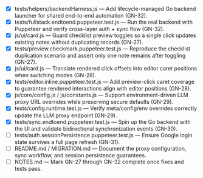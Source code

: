 - [x] tests/helpers/backendHarness.js — Add lifecycle-managed Go backend launcher for shared end-to-end automation (GN-32).
- [x] tests/fullstack.endtoend.puppeteer.test.js — Run the real backend with Puppeteer and verify cross-layer auth + sync flow (GN-32).
- [x] js/ui/card.js — Guard checklist preview toggles so a single click updates existing notes without duplicating records (GN-27).
- [x] tests/preview.checkmark.puppeteer.test.js — Reproduce the checklist duplication scenario and assert only one note remains after toggling (GN-27).
- [x] js/ui/card.js — Translate rendered click offsets into editor caret positions when switching modes (GN-28).
- [x] tests/editor.inline.puppeteer.test.js — Add preview-click caret coverage to guarantee rendered interactions align with editor positions (GN-28).
- [x] js/core/config.js / js/constants.js — Support environment-driven LLM proxy URL overrides while preserving secure defaults (GN-29).
- [x] tests/config.runtime.test.js — Verify meta/config/env overrides correctly update the LLM proxy endpoint (GN-29).
- [x] tests/sync.endtoend.puppeteer.test.js — Spin up the Go backend with the UI and validate bidirectional synchronization events (GN-30).
- [ ] tests/auth.sessionPersistence.puppeteer.test.js — Ensure Google login state survives a full page refresh (GN-31).
- [ ] README.md / MIGRATION.md — Document the proxy configuration, sync workflow, and session persistence guarantees.
- [ ] NOTES.md — Mark GN-27 through GN-32 complete once fixes and tests pass.
